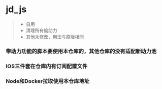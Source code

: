 # jd_js
> * 自用
> * 清理所有偷助力
> * 其他未修改，用法与原版相同

### 带助力功能的脚本要使用本仓库的，其他仓库的没有适配新助力池
### IOS三件套在仓库内有订阅配置文件
### Node和Docker拉取使用本仓库地址
